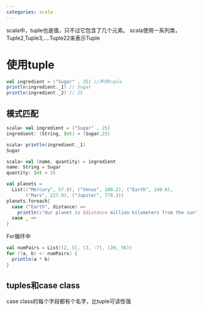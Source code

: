 ```yaml
---
categories: scala
---
```




scala中，tuple也是值，只不过它包含了几个元素。 scala使用一系列类，Tuple2,Tuple3,....Tuple22来表示Tuple

# 使用tuple

```scala
val ingredient = ("Sugar" , 25) //声明tuple
println(ingredient._1) // Sugar
println(ingredient._2) // 25
```

## 模式匹配

```scala
scala> val ingredient = ("Sugar" , 25)
ingredient: (String, Int) = (Sugar,25)

scala> println(ingredient._1)
Sugar

scala> val (name, quantity) = ingredient
name: String = Sugar
quantity: Int = 25
```

```scala
val planets =
  List(("Mercury", 57.9), ("Venus", 108.2), ("Earth", 149.6),
       ("Mars", 227.9), ("Jupiter", 778.3))
planets.foreach{
  case ("Earth", distance) =>
    println(s"Our planet is $distance million kilometers from the sun")
  case _ =>
}
```

For循环中

```scala
val numPairs = List((2, 5), (3, -7), (20, 56))
for ((a, b) <- numPairs) {
  println(a * b)
}
```

## tuples和case class

case class的每个字段都有个名字，比tuple可读性强